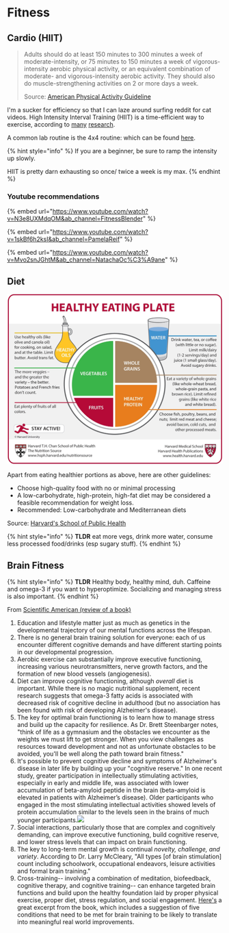 # Fitness

## Cardio (HIIT)

> Adults should do at least 150 minutes to 300 minutes a week of moderate-intensity, or 75 minutes to 150 minutes a week of vigorous-intensity aerobic physical activity, or an equivalent combination of moderate- and vigorous-intensity aerobic activity. They should also do muscle-strengthening activities on 2 or more days a week.
>
> Source: [American Physical Activity Guideline](https://jamanetwork.com/journals/jama/article-abstract/2712935)

I'm a sucker for efficiency so that I can laze around surfing reddit for cat videos. High Intensity Interval Training (HIIT) is a time-efficient way to exercise, according to [many](https://www.vox.com/science-and-health/2019/1/10/18148463/high-intensity-interval-training-hiit-orangetheory) [research](https://www.sciencefocus.com/the-human-body/hiit-is-changing-the-way-we-workout-heres-the-science-why-it-works).

A common lab routine is the 4x4 routine: which can be found [here](https://www.ntnu.edu/cerg/advice).

{% hint style="info" %}
If you are a beginner, be sure to ramp the intensity up slowly.

HIIT is pretty darn exhausting so once/ twice a week is my max.
{% endhint %}

### Youtube recommendations

{% embed url="https://www.youtube.com/watch?v=N3e8UXMdqOM&ab_channel=FitnessBlender" %}

{% embed url="https://www.youtube.com/watch?v=1skBf6h2ksI&ab_channel=PamelaReif" %}

{% embed url="https://www.youtube.com/watch?v=Mvo2snJGhtM&ab_channel=NatachaOc%C3%A9ane" %}



## Diet

![](<../../.gitbook/assets/image (2).png>)

Apart from eating healthier portions as above, here are other guidelines:

* Choose high-quality food with no or minimal processing
* A low-carbohydrate, high-protein, high-fat diet may be considered a feasible recommendation for weight loss.
* Recommended: Low-carbohydrate and Mediterranean diets

Source: [Harvard's School of Public Health](https://www.hsph.harvard.edu/nutritionsource/healthy-weight/best-diet-quality-counts/)

{% hint style="info" %}
**TLDR** eat more vegs, drink more water, consume less processed food/drinks (esp sugary stuff).&#x20;
{% endhint %}

## Brain Fitness

{% hint style="info" %}
**TLDR** Healthy body, healthy mind, duh. Caffeine and omega-3 if you want to hyperoptimize.  Socializing and managing stress is also important.
{% endhint %}

From [Scientific American (review of a book)](https://blogs.scientificamerican.com/beautiful-minds/review-of-the-sharpbrains-guide-to-brain-fitness/)

1. Education and lifestyle matter just as much as genetics in the developmental trajectory of our mental functions across the lifespan.
2. There is no general brain training solution for everyone: each of us encounter different cognitive demands and have different starting points in our developmental progression.
3. Aerobic exercise can substantially improve executive functioning, increasing various neurotransmitters, nerve growth factors, and the formation of new blood vessels (angiogenesis).
4. Diet can improve cognitive functioning, although _overall_ diet is important. While there is no magic nutritional supplement, recent research suggests that omega-3 fatty acids is associated with decreased risk of cognitive decline in adulthood (but no association has been found with risk of developing Alzheimer's disease).
5. The key for optimal brain functioning is to learn how to manage stress and build up the capacity for resilience. As Dr. Brett Steenbarger notes, "think of life as a gymnasium and the obstacles we encounter as the weights we must lift to get stronger. When you view challenges as resources toward development and not as unfortunate obstacles to be avoided, you'll be well along the path toward brain fitness."
6. It's possible to prevent cognitive decline and symptoms of Alzheimer's disease in later life by building up your "cognitive reserve." In one recent study, greater participation in intellectually stimulating activities, especially in early and middle life, was associated with lower accumulation of beta-amyloid peptide in the brain (beta-amyloid is elevated in patients with Alzheimer’s disease). Older participants who engaged in the most stimulating intellectual activities showed levels of protein accumulation similar to the levels seen in the brains of much younger participants.[![](https://blogs.scientificamerican.com/beautiful-minds/files/2013/05/BrainFitnessLifecycle\_CP-300x150.jpg)](https://blogs.scientificamerican.com/beautiful-minds/files/2013/05/BrainFitnessLifecycle\_CP.jpg)
7. Social interactions, particularly those that are complex and cognitively demanding, can improve executive functioning, build cognitive reserve, and lower stress levels that can impact on brain functioning.
8. The key to long-term mental growth is continual _novelty, challenge, and variety_. According to Dr. Larry McCleary, "All types \[of brain stimulation] count including schoolwork, occupational endeavors, leisure activities and formal brain training."
9. Cross-training-- involving a combination of meditation, biofeedback, cognitive therapy, and cognitive training-- can enhance targeted brain functions and build upon the healthy foundation laid by proper physical exercise, proper diet, stress regulation, and social engagement. [Here's](http://www.creativitypost.com/psychology/does\_brain\_training\_work\_yes\_if\_it\_meets\_these\_five\_conditions) a great excerpt from the book, which includes a suggestion of five conditions that need to be met for brain training to be likely to translate into meaningful real world improvements.
